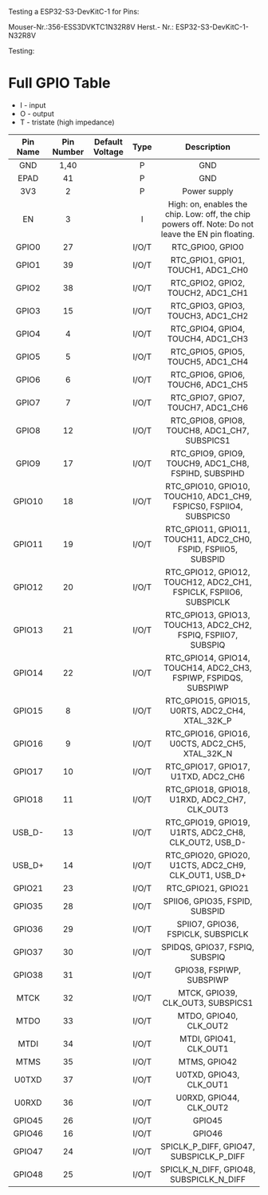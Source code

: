 

Testing a ESP32-S3-DevKitC-1 for Pins: 


Mouser-Nr.:356-ESS3DVKTC1N32R8V
Herst.- Nr.: ESP32-S3-DevKitC-1-N32R8V

Testing: 

# Full GPIO Table

- I - input
- O - output
- T - tristate (high impedance)

| Pin Name | Pin Number | Default Voltage |  Type |                                             Description                                            |
|:--------:|:----------:|-----------------|:-----:|:--------------------------------------------------------------------------------------------------:|
| GND      | 1,40       |                 | P     | GND                                                                                                |
| EPAD     | 41         |                 | P     | GND                                                                                                |
| 3V3      | 2          |                 | P     | Power supply                                                                                       |
| EN       | 3          |                 | I     | High: on, enables the chip. Low: off, the chip powers off. Note: Do not leave the EN pin floating. |
| GPIO0    | 27         |                 | I/O/T | RTC_GPIO0, GPIO0                                                                                   |
| GPIO1    | 39         |                 | I/O/T | RTC_GPIO1, GPIO1, TOUCH1, ADC1_CH0                                                                 |
| GPIO2    | 38         |                 | I/O/T | RTC_GPIO2, GPIO2, TOUCH2, ADC1_CH1                                                                 |
| GPIO3    | 15         |                 | I/O/T | RTC_GPIO3, GPIO3, TOUCH3, ADC1_CH2                                                                 |
| GPIO4    | 4          |                 | I/O/T | RTC_GPIO4, GPIO4, TOUCH4, ADC1_CH3                                                                 |
| GPIO5    | 5          |                 | I/O/T | RTC_GPIO5, GPIO5, TOUCH5, ADC1_CH4                                                                 |
| GPIO6    | 6          |                 | I/O/T | RTC_GPIO6, GPIO6, TOUCH6, ADC1_CH5                                                                 |
| GPIO7    | 7          |                 | I/O/T | RTC_GPIO7, GPIO7, TOUCH7, ADC1_CH6                                                                 |
| GPIO8    | 12         |                 | I/O/T | RTC_GPIO8, GPIO8, TOUCH8, ADC1_CH7, SUBSPICS1                                                      |
| GPIO9    | 17         |                 | I/O/T | RTC_GPIO9, GPIO9, TOUCH9, ADC1_CH8, FSPIHD, SUBSPIHD                                               |
| GPIO10   | 18         |                 | I/O/T | RTC_GPIO10, GPIO10, TOUCH10, ADC1_CH9, FSPICS0, FSPIIO4, SUBSPICS0                                 |
| GPIO11   | 19         |                 | I/O/T | RTC_GPIO11, GPIO11, TOUCH11, ADC2_CH0, FSPID, FSPIIO5, SUBSPID                                     |
| GPIO12   | 20         |                 | I/O/T | RTC_GPIO12, GPIO12, TOUCH12, ADC2_CH1, FSPICLK, FSPIIO6, SUBSPICLK                                 |
| GPIO13   | 21         |                 | I/O/T | RTC_GPIO13, GPIO13, TOUCH13, ADC2_CH2, FSPIQ, FSPIIO7, SUBSPIQ                                     |
| GPIO14   | 22         |                 | I/O/T | RTC_GPIO14, GPIO14, TOUCH14, ADC2_CH3, FSPIWP, FSPIDQS, SUBSPIWP                                   |
| GPIO15   | 8          |                 | I/O/T | RTC_GPIO15, GPIO15, U0RTS, ADC2_CH4, XTAL_32K_P                                                    |
| GPIO16   | 9          |                 | I/O/T | RTC_GPIO16, GPIO16, U0CTS, ADC2_CH5, XTAL_32K_N                                                    |
| GPIO17   | 10         |                 | I/O/T | RTC_GPIO17, GPIO17, U1TXD, ADC2_CH6                                                                |
| GPIO18   | 11         |                 | I/O/T | RTC_GPIO18, GPIO18, U1RXD, ADC2_CH7, CLK_OUT3                                                      |
| USB_D-   | 13         |                 | I/O/T | RTC_GPIO19, GPIO19, U1RTS, ADC2_CH8, CLK_OUT2, USB_D-                                              |
| USB_D+   | 14         |                 | I/O/T | RTC_GPIO20, GPIO20, U1CTS, ADC2_CH9, CLK_OUT1, USB_D+                                              |
| GPIO21   | 23         |                 | I/O/T | RTC_GPIO21, GPIO21                                                                                 |
| GPIO35   | 28         |                 | I/O/T | SPIIO6, GPIO35, FSPID, SUBSPID                                                                     |
| GPIO36   | 29         |                 | I/O/T | SPIIO7, GPIO36, FSPICLK, SUBSPICLK                                                                 |
| GPIO37   | 30         |                 | I/O/T | SPIDQS, GPIO37, FSPIQ, SUBSPIQ                                                                     |
| GPIO38   | 31         |                 | I/O/T | GPIO38, FSPIWP, SUBSPIWP                                                                           |
| MTCK     | 32         |                 | I/O/T | MTCK, GPIO39, CLK_OUT3, SUBSPICS1                                                                  |
| MTDO     | 33         |                 | I/O/T | MTDO, GPIO40, CLK_OUT2                                                                             |
| MTDI     | 34         |                 | I/O/T | MTDI, GPIO41, CLK_OUT1                                                                             |
| MTMS     | 35         |                 | I/O/T | MTMS, GPIO42                                                                                       |
| U0TXD    | 37         |                 | I/O/T | U0TXD, GPIO43, CLK_OUT1                                                                            |
| U0RXD    | 36         |                 | I/O/T | U0RXD, GPIO44, CLK_OUT2                                                                            |
| GPIO45   | 26         |                 | I/O/T | GPIO45                                                                                             |
| GPIO46   | 16         |                 | I/O/T | GPIO46                                                                                             |
| GPIO47   | 24         |                 | I/O/T | SPICLK_P_DIFF, GPIO47, SUBSPICLK_P_DIFF                                                            |
| GPIO48   | 25         |                 | I/O/T | SPICLK_N_DIFF, GPIO48, SUBSPICLK_N_DIFF                                                            |

